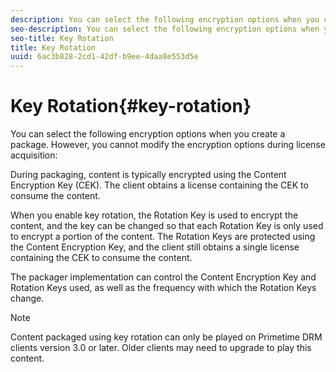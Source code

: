 ```yaml
---
description: You can select the following encryption options when you create a package. However, you cannot modify the encryption options during license acquisition 
seo-description: You can select the following encryption options when you create a package. However, you cannot modify the encryption options during license acquisition 
seo-title: Key Rotation
title: Key Rotation
uuid: 6ac3b828-2cd1-42df-b9ee-4daa8e553d5e
---
```


# Key Rotation{#key-rotation}

You can select the following encryption options when you create a package. However, you cannot modify the encryption options during license acquisition:

During packaging, content is typically encrypted using the Content Encryption Key (CEK). The client obtains a license containing the CEK to consume the content.

When you enable key rotation, the Rotation Key is used to encrypt the content, and the key can be changed so that each Rotation Key is only used to encrypt a portion of the content. The Rotation Keys are protected using the Content Encryption Key, and the client still obtains a single license containing the CEK to consume the content.

The packager implementation can control the Content Encryption Key and Rotation Keys used, as well as the frequency with which the Rotation Keys change.

>[!NOTE]
>
>Content packaged using key rotation can only be played on Primetime DRM clients version 3.0 or later. Older clients may need to upgrade to play this content.

